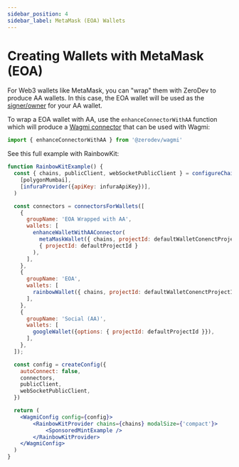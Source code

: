 ```yaml
---
sidebar_position: 4
sidebar_label: MetaMask (EOA) Wallets
---
```


# Creating Wallets with MetaMask (EOA)

For Web3 wallets like MetaMask, you can "wrap" them with ZeroDev to produce AA wallets.  In this case, the EOA wallet will be used as the [signer/owner](/create-wallets/overview#choosing-a-signer) for your AA wallet.

To wrap a EOA wallet with AA, use the `enhanceConnectorWithAA` function which will produce a [Wagmi connector](https://wagmi.sh/examples/connect-wallet) that can be used with Wagmi:

```typescript
import { enhanceConnectorWithAA } from '@zerodev/wagmi'
```

See this full example with RainbowKit:


```jsx live folded
function RainbowKitExample() {
  const { chains, publicClient, webSocketPublicClient } = configureChains(
    [polygonMumbai],
    [infuraProvider({apiKey: infuraApiKey})],
  )

  const connectors = connectorsForWallets([
    {
      groupName: 'EOA Wrapped with AA',
      wallets: [
        enhanceWalletWithAAConnector(
          metaMaskWallet({ chains, projectId: defaultWalletConenctProjectId }),
          { projectId: defaultProjectId }
        ),
      ],
    },
    {
      groupName: 'EOA',
      wallets: [
        rainbowWallet({ chains, projectId: defaultWalletConenctProjectId }),
      ],
    },
    {
      groupName: 'Social (AA)',
      wallets: [
        googleWallet({options: { projectId: defaultProjectId }}),
      ],
    },
  ]);

  const config = createConfig({
    autoConnect: false,
    connectors,
    publicClient,
    webSocketPublicClient,
  })

  return (
    <WagmiConfig config={config}>
        <RainbowKitProvider chains={chains} modalSize={'compact'}>
            <SponsoredMintExample />
        </RainbowKitProvider>
    </WagmiConfig>
  )
}
```